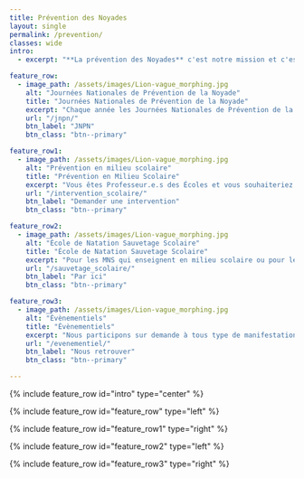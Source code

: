 ```yaml
---
title: Prévention des Noyades
layout: single
permalink: /prevention/
classes: wide
intro:
  - excerpt: "**La prévention des Noyades** c'est notre mission et c'est notre profession. Que ce soit par l'enseignement de l'APS sauvetage, les interventions en milieu scolaire, les évènementiels sur la prévention, ou tout autre dispositif. Nous travaillons à faire de la prévention des noyades une réalité incontournable de l'enseignement de la natation.<br>"

feature_row:
  - image_path: /assets/images/Lion-vague_morphing.jpg
    alt: "Journées Nationales de Prévention de la Noyade"
    title: "Journées Nationales de Prévention de la Noyade"
    excerpt: "Chaque année les Journées Nationales de Prévention de la Noyade nous permettent de sensibiliser le plus grand nombre aux risques du à la noyade"
    url: "/jnpn/"
    btn_label: "JNPN"
    btn_class: "btn--primary" 

feature_row1:
  - image_path: /assets/images/Lion-vague_morphing.jpg
    alt: "Prévention en milieu scolaire"
    title: "Prévention en Milieu Scolaire"
    excerpt: "Vous êtes Professeur.e.s des Écoles et vous souhaiteriez une intervention sur la prévention des noyades en complément ou en préparation de l'ASNS"
    url: "/intervention_scolaire/"
    btn_label: "Demander une intervention"
    btn_class: "btn--primary" 

feature_row2:
  - image_path: /assets/images/Lion-vague_morphing.jpg
    alt: "École de Natation Sauvetage Scolaire"
    title: "École de Natation Sauvetage Scolaire"
    excerpt: "Pour les MNS qui enseignent en milieu scolaire ou pour les Professeur.e.s des Écoles qui souhaiteraient aborder la natation-sauvetage dans leur cycle de natation scolaire"
    url: "/sauvetage_scolaire/"
    btn_label: "Par ici"
    btn_class: "btn--primary" 

feature_row3:
  - image_path: /assets/images/Lion-vague_morphing.jpg
    alt: "Évènementiels"
    title: "Évènementiels"
    excerpt: "Nous participons sur demande à tous type de manifestations qui permettent de sensibiliser sur la prévention des noyades ou dans nos champs de compétences proches : secourisme et sauvetage pour tout public."
    url: "/evenementiel/"
    btn_label: "Nous retrouver"
    btn_class: "btn--primary" 

---
```

{% include feature_row id="intro" type="center" %}

{% include feature_row id="feature_row" type="left" %}

{% include feature_row id="feature_row1" type="right" %}

{% include feature_row id="feature_row2" type="left" %}

{% include feature_row id="feature_row3" type="right" %}